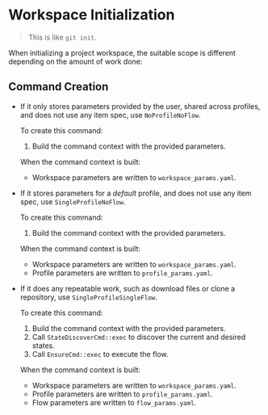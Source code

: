 # Workspace Initialization

> This is like `git init`.

When initializing a project workspace, the suitable scope is different depending on the amount of work done:

## Command Creation

* If it only stores parameters provided by the user, shared across profiles, and does not use any item spec, use `NoProfileNoFlow`.

    To create this command:

    1. Build the command context with the provided parameters.

    When the command context is built:

    - Workspace parameters are written to `workspace_params.yaml`.

* If it stores parameters for a *default* profile, and does not use any item spec, use `SingleProfileNoFlow`.

    To create this command:

    1. Build the command context with the provided parameters.

    When the command context is built:

    - Workspace parameters are written to `workspace_params.yaml`.
    - Profile parameters are written to `profile_params.yaml`.

* If it does any repeatable work, such as download files or clone a repository, use `SingleProfileSingleFlow`.

    To create this command:

    1. Build the command context with the provided parameters.
    2. Call `StateDiscoverCmd::exec` to discover the current and desired states.
    3. Call `EnsureCmd::exec` to execute the flow.

    When the command context is built:

    - Workspace parameters are written to `workspace_params.yaml`.
    - Profile parameters are written to `profile_params.yaml`.
    - Flow parameters are written to `flow_params.yaml`.
